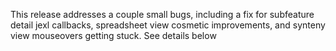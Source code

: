 This release addresses a couple small bugs, including a fix for subfeature
detail jexl callbacks, spreadsheet view cosmetic improvements, and synteny view
mouseovers getting stuck. See details below
